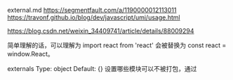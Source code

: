 external.md
https://segmentfault.com/a/1190000012113011 https://travonf.github.io/blog/dev/javascript/umi/usage.html

https://blog.csdn.net/weixin_34409741/article/details/88009294

简单理解的话，可以理解为 import react from 'react' 会被替换为 const react = window.React。

externals
Type: object
Default: {}
设置哪些模块可以不被打包，通过 <script> 或其他方式引入，通常需要和 scripts 或 headScripts 配置同时使用。

比如，

export default {
externals: {
react: 'window.React',
},
scripts: ['https://unpkg.com/react@17.0.1/umd/react.production.min.js'],
};
